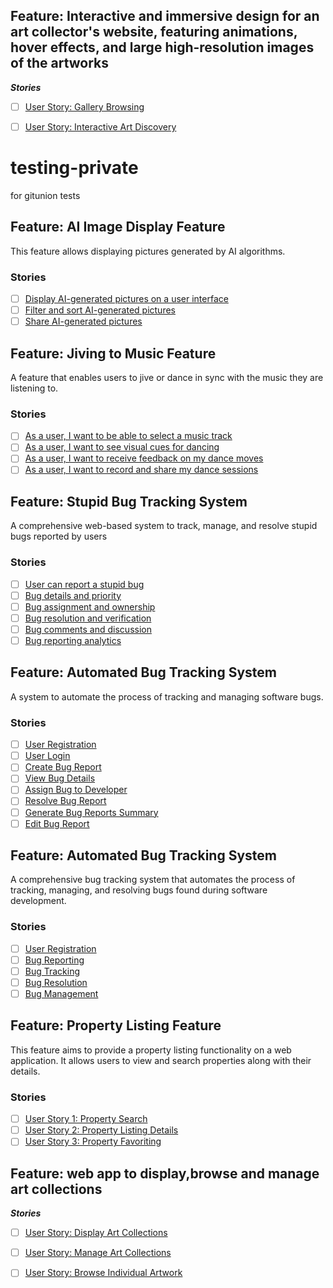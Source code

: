 ## Feature: Interactive and immersive design for an art collector's website, featuring animations, hover effects, and large high-resolution images of the artworks

***Stories***
- [ ] [User Story: Gallery Browsing](https://github.com/rollymaduk/testing-private/issues/68)
- [ ] [User Story: Interactive Art Discovery](https://github.com/rollymaduk/testing-private/issues/69)



# testing-private
for gitunion tests


## Feature: AI Image Display Feature
This feature allows displaying pictures generated by AI algorithms.
### Stories
- [ ] [Display AI-generated pictures on a user interface](https://github.com/rollymaduk/testing-private/issues/2)
- [ ] [Filter and sort AI-generated pictures](https://github.com/rollymaduk/testing-private/issues/3)
- [ ] [Share AI-generated pictures](https://github.com/rollymaduk/testing-private/issues/4)

## Feature: Jiving to Music Feature
A feature that enables users to jive or dance in sync with the music they are listening to.
### Stories
- [ ] [As a user, I want to be able to select a music track](https://github.com/rollymaduk/testing-private/issues/11)
- [ ] [As a user, I want to see visual cues for dancing](https://github.com/rollymaduk/testing-private/issues/12)
- [ ] [As a user, I want to receive feedback on my dance moves](https://github.com/rollymaduk/testing-private/issues/13)
- [ ] [As a user, I want to record and share my dance sessions](https://github.com/rollymaduk/testing-private/issues/14)

## Feature: Stupid Bug Tracking System
A comprehensive web-based system to track, manage, and resolve stupid bugs reported by users
### Stories
- [ ] [User can report a stupid bug](https://github.com/rollymaduk/testing-private/issues/28)
- [ ] [Bug details and priority](https://github.com/rollymaduk/testing-private/issues/29)
- [ ] [Bug assignment and ownership](https://github.com/rollymaduk/testing-private/issues/30)
- [ ] [Bug resolution and verification](https://github.com/rollymaduk/testing-private/issues/31)
- [ ] [Bug comments and discussion](https://github.com/rollymaduk/testing-private/issues/32)
- [ ] [Bug reporting analytics](https://github.com/rollymaduk/testing-private/issues/33)

## Feature: Automated Bug Tracking System
A system to automate the process of tracking and managing software bugs.
### Stories
- [ ] [User Registration](https://github.com/rollymaduk/testing-private/issues/35)
- [ ] [User Login](https://github.com/rollymaduk/testing-private/issues/36)
- [ ] [Create Bug Report](https://github.com/rollymaduk/testing-private/issues/37)
- [ ] [View Bug Details](https://github.com/rollymaduk/testing-private/issues/38)
- [ ] [Assign Bug to Developer](https://github.com/rollymaduk/testing-private/issues/39)
- [ ] [Resolve Bug Report](https://github.com/rollymaduk/testing-private/issues/40)
- [ ] [Generate Bug Reports Summary](https://github.com/rollymaduk/testing-private/issues/41)
- [ ] [Edit Bug Report](https://github.com/rollymaduk/testing-private/issues/42)

## Feature: Automated Bug Tracking System
A comprehensive bug tracking system that automates the process of tracking, managing, and resolving bugs found during software development.
### Stories
- [ ] [User Registration](https://github.com/rollymaduk/testing-private/issues/44)
- [ ] [Bug Reporting](https://github.com/rollymaduk/testing-private/issues/45)
- [ ] [Bug Tracking](https://github.com/rollymaduk/testing-private/issues/46)
- [ ] [Bug Resolution](https://github.com/rollymaduk/testing-private/issues/47)
- [ ] [Bug Management](https://github.com/rollymaduk/testing-private/issues/48)

## Feature: Property Listing Feature
This feature aims to provide a property listing functionality on a web application. It allows users to view and search properties along with their details.
### Stories
- [ ] [User Story 1: Property Search](https://github.com/rollymaduk/testing-private/issues/53)
- [ ] [User Story 2: Property Listing Details](https://github.com/rollymaduk/testing-private/issues/54)
- [ ] [User Story 3: Property Favoriting](https://github.com/rollymaduk/testing-private/issues/55)

## Feature: web app to display,browse and manage art collections

***Stories***
- [ ] [User Story: Display Art Collections](https://api.github.com/repos/rollymaduk/testing-private/issues/62)
- [ ] [User Story: Manage Art Collections](https://api.github.com/repos/rollymaduk/testing-private/issues/63)
- [ ] [User Story: Browse Individual Artwork](https://api.github.com/repos/rollymaduk/testing-private/issues/64)


